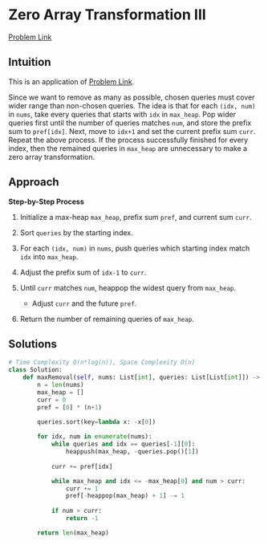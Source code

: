 **Zero Array Transformation III**
=
[Problem Link](https://leetcode.com/problems/zero-array-transformation-iii/description)

## Intuition
This is an application of [Problem Link](https://leetcode.com/problems/zero-array-transformation-i/description). 

Since we want to remove as many as possible, chosen queries must cover wider range than non-chosen queries. The idea 
is that for each `(idx, num)` in `nums`, take every queries that starts with `idx` in `max_heap`. Pop wider queries 
first until the number of queries matches `num`, and store the prefix sum to `pref[idx]`. Next, move to `idx+1` 
and set the current prefix sum `curr`. Repeat the above process. If the process successfully finished for every index, 
then the remained queries in `max_heap` are unnecessary to make a zero array transformation. 

## Approach
**Step-by-Step Process**

1. Initialize a max-heap `max_heap`, prefix sum `pref`, and current sum `curr`.

2. Sort `queries` by the starting index.

3. For each `(idx, num)` in `nums`, push queries which starting index match `idx` into `max_heap`.

4. Adjust the prefix sum of `idx-1` to `curr`.

5. Until `curr` matches `num`, heappop the widest query from `max_heap`.
    - Adjust `curr` and the future `pref`.
  
6. Return the number of remaining queries of `max_heap`.
  
## Solutions
```python
# Time Complexity O(n*log(n)), Space Complexity O(n)
class Solution:
    def maxRemoval(self, nums: List[int], queries: List[List[int]]) -> int:
        n = len(nums)
        max_heap = []
        curr = 0
        pref = [0] * (n+1)
        
        queries.sort(key=lambda x: -x[0])

        for idx, num in enumerate(nums):
            while queries and idx == queries[-1][0]:
                heappush(max_heap, -queries.pop()[1])
                
            curr += pref[idx]

            while max_heap and idx <= -max_heap[0] and num > curr:
                curr += 1
                pref[-heappop(max_heap) + 1] -= 1
            
            if num > curr:
                return -1

        return len(max_heap)
```
